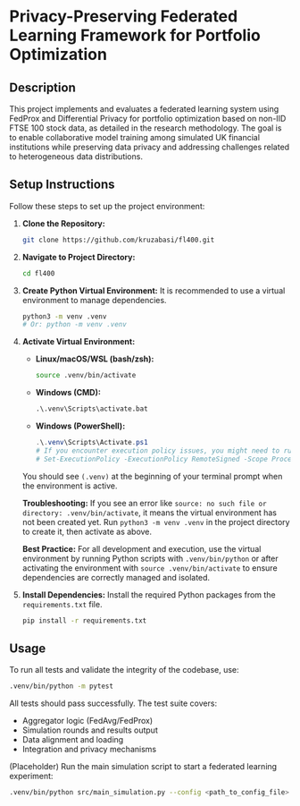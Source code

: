 # Privacy-Preserving Federated Learning Framework for Portfolio Optimization

## Description

This project implements and evaluates a federated learning system using FedProx and Differential Privacy for portfolio optimization based on non-IID FTSE 100 stock data, as detailed in the research methodology. The goal is to enable collaborative model training among simulated UK financial institutions while preserving data privacy and addressing challenges related to heterogeneous data distributions.

## Setup Instructions

Follow these steps to set up the project environment:

1.  **Clone the Repository:**
    ```bash
    git clone https://github.com/kruzabasi/fl400.git
    ```

2.  **Navigate to Project Directory:**
    ```bash
    cd fl400
    ```

3.  **Create Python Virtual Environment:**
    It is recommended to use a virtual environment to manage dependencies.
    ```bash
    python3 -m venv .venv
    # Or: python -m venv .venv
    ```

4.  **Activate Virtual Environment:**
    * **Linux/macOS/WSL (bash/zsh):**
        ```bash
        source .venv/bin/activate
        ```
    * **Windows (CMD):**
        ```cmd
        .\.venv\Scripts\activate.bat
        ```
    * **Windows (PowerShell):**
        ```powershell
        .\.venv\Scripts\Activate.ps1
        # If you encounter execution policy issues, you might need to run:
        # Set-ExecutionPolicy -ExecutionPolicy RemoteSigned -Scope Process
        ```
    You should see `(.venv)` at the beginning of your terminal prompt when the environment is active.

    **Troubleshooting:**
    If you see an error like `source: no such file or directory: .venv/bin/activate`, it means the virtual environment has not been created yet. Run `python3 -m venv .venv` in the project directory to create it, then activate as above.

    **Best Practice:**
    For all development and execution, use the virtual environment by running Python scripts with `.venv/bin/python` or after activating the environment with `source .venv/bin/activate` to ensure dependencies are correctly managed and isolated.

5.  **Install Dependencies:**
    Install the required Python packages from the `requirements.txt` file.
    ```bash
    pip install -r requirements.txt
    ```

## Usage

To run all tests and validate the integrity of the codebase, use:

```bash
.venv/bin/python -m pytest
```

All tests should pass successfully. The test suite covers:
- Aggregator logic (FedAvg/FedProx)
- Simulation rounds and results output
- Data alignment and loading
- Integration and privacy mechanisms

(Placeholder) Run the main simulation script to start a federated learning experiment:

```bash
.venv/bin/python src/main_simulation.py --config <path_to_config_file>